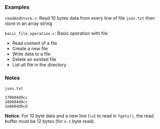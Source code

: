 ### Examples

``readAndStore.c``: Read 10 bytes data from every line of file ``json.txt`` then store in an array string

``basic_file_operation.c``: Basic operation with file

* Read content of a file
* Create a new file
* Write data to a file
* Delete an existed file
* List all file in the directory

### Notes

``json.txt``

```
170604d9cc
180604d9cc
1e0604d9cd
```

**Notice**: For 10 byte data and a new line (``\n``) to read in ``fgets()``, the read buffer must be 12 bytes (for ``n-1`` byte read).